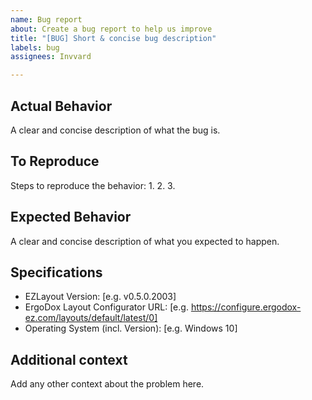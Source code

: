 ```yaml
---
name: Bug report
about: Create a bug report to help us improve
title: "[BUG] Short & concise bug description"
labels: bug
assignees: Invvard

---
```


## Actual Behavior
A clear and concise description of what the bug is.

## To Reproduce
Steps to reproduce the behavior:
  1.
  2.
  3.

## Expected Behavior
A clear and concise description of what you expected to happen.

## Specifications
  - EZLayout Version: [e.g. v0.5.0.2003]
  - ErgoDox Layout Configurator URL: [e.g. https://configure.ergodox-ez.com/layouts/default/latest/0]
  - Operating System (incl. Version): [e.g. Windows 10]
  
## Additional context
Add any other context about the problem here.
